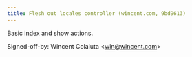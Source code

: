 ```yaml
---
title: Flesh out locales controller (wincent.com, 9bd9613)
---
```


Basic index and show actions.

Signed-off-by: Wincent Colaiuta &lt;win@wincent.com&gt;

